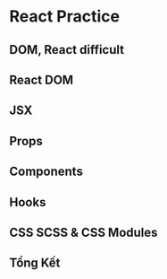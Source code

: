 # React Practice



## DOM, React difficult


## React DOM


## JSX

## Props

## Components

## Hooks

## CSS SCSS & CSS Modules


## Tổng Kết